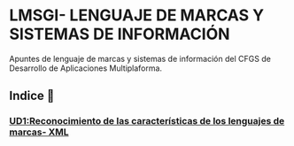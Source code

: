 # LMSGI- LENGUAJE DE MARCAS Y SISTEMAS DE INFORMACIÓN

Apuntes de lenguaje de marcas y sistemas de información del CFGS de Desarrollo de Aplicaciones Multiplaforma.

## Indice 🚀

### [UD1:Reconocimiento de las características de los lenguajes de marcas- XML](XML.md)
